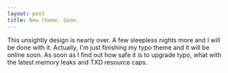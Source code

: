 ```yaml
---
layout: post
title: New theme. Soon.
---
```


This unsightly design is nearly over. A few sleepless nights more and I will be done with it. Actually, I'm just finishing my typo theme and it will be online soon. As soon as I find out how safe it is to upgrade typo, what with the latest memory leaks and TXD resource caps.
